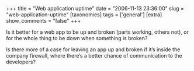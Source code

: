 +++
title = "Web application uptime"
date = "2006-11-13 23:36:00"
slug = "web-application-uptime"
[taxonomies]
tags = ['general']
[extra]
show_comments = "false"
+++

Is it better for a web app to be up and broken (parts working, others not), or for the whole thing to be down when something is broken?

Is there more of a case for leaving an app up and broken if it’s inside the company firewall, where there’s a better chance of communication to the developers?
